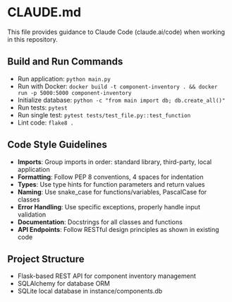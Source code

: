 # CLAUDE.md

This file provides guidance to Claude Code (claude.ai/code) when working in this repository.

## Build and Run Commands
- Run application: `python main.py`
- Run with Docker: `docker build -t component-inventory . && docker run -p 5000:5000 component-inventory`
- Initialize database: `python -c "from main import db; db.create_all()"`
- Run tests: `pytest`
- Run single test: `pytest tests/test_file.py::test_function`
- Lint code: `flake8 .`

## Code Style Guidelines
- **Imports**: Group imports in order: standard library, third-party, local application
- **Formatting**: Follow PEP 8 conventions, 4 spaces for indentation
- **Types**: Use type hints for function parameters and return values
- **Naming**: Use snake_case for functions/variables, PascalCase for classes
- **Error Handling**: Use specific exceptions, properly handle input validation
- **Documentation**: Docstrings for all classes and functions
- **API Endpoints**: Follow RESTful design principles as shown in existing code

## Project Structure
- Flask-based REST API for component inventory management
- SQLAlchemy for database ORM
- SQLite local database in instance/components.db